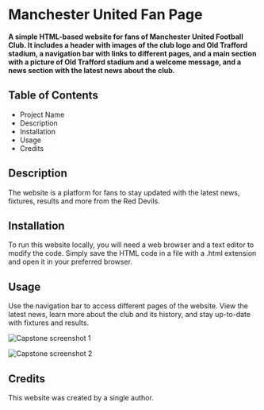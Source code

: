 # Manchester United Fan Page

**A simple HTML-based website for fans of Manchester United Football Club. It includes a header with images of the club logo and Old Trafford stadium, a navigation bar with links to different pages, and a main section with a picture of Old Trafford stadium and a welcome message, and a news section with the latest news about the club.**

## Table of Contents
- Project Name
- Description
- Installation
- Usage
- Credits

## Description

The website is a platform for fans to stay updated with the latest news, fixtures, results and more from the Red Devils.

## Installation
To run this website locally, you will need a web browser and a text editor to modify the code. Simply save the HTML code in a file with a .html extension and open it in your preferred browser.

## Usage
Use the navigation bar to access different pages of the website. View the latest news, learn more about the club and its history, and stay up-to-date with fixtures and results.

![Capstone screenshot 1](https://user-images.githubusercontent.com/112353893/216792605-9d69af6a-8f06-41e4-8881-c539f082f4ab.jpg)

![Capstone screenshot 2](https://user-images.githubusercontent.com/112353893/216792622-37a30ddf-a9bf-4a53-b212-b2601f7e2eab.jpg)

## Credits
This website was created by a single author.
